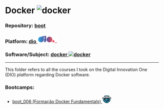 # Docker <img src="https://cdn.jsdelivr.net/gh/devicons/devicon/icons/docker/docker-original.svg" alt="docker" width="auto" height="45">

### Repository: [boot](../../)
### Platform: <a href="../">dio   <img src="https://github.com/PedroHeeger/main/blob/main/0-aux/logos/plataforma/dio.jpeg" alt="dio" width="auto" height="25"></a>
### Software/Subject: <a href="./">docker   <img src="https://cdn.jsdelivr.net/gh/devicons/devicon/icons/docker/docker-original.svg" alt="docker" width="auto" height="25"></a>

---

This folder refers to all the courses I took on the Digital Innovation One (DIO) platform regarding Docker software.

### Bootcamps:
- <a href="./boot_006/">boot_006 (Formação Docker Fundamentals)   <img src="./boot_006/0-aux/logo_boot.png" alt="boot_06" width="auto" height="25"></a>